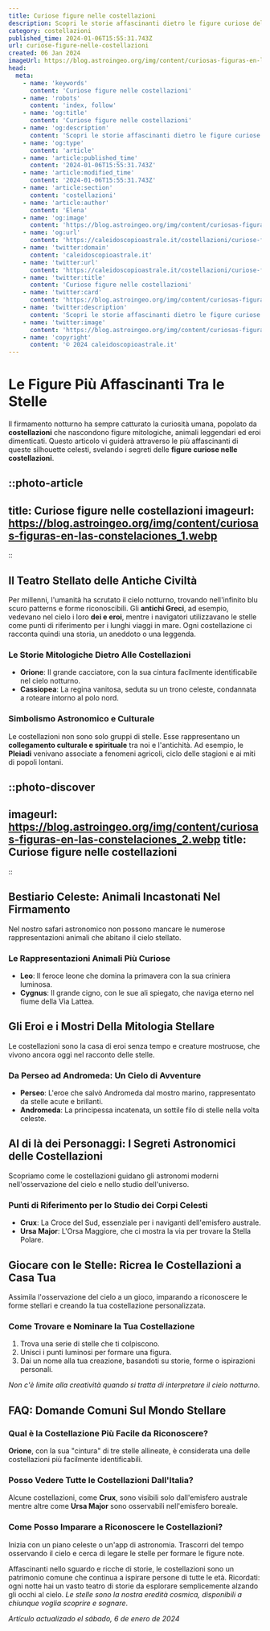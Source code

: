 ```yaml
---
title: Curiose figure nelle costellazioni
description: Scopri le storie affascinanti dietro le figure curiose delle costellazioni con il nostro articolo esclusivo. Avventura stellare ti aspetta!
category: costellazioni
published_time: 2024-01-06T15:55:31.743Z
url: curiose-figure-nelle-costellazioni
created: 06 Jan 2024
imageUrl: https://blog.astroingeo.org/img/content/curiosas-figuras-en-las-constelaciones_1.webp
head:
  meta:
    - name: 'keywords'
      content: 'Curiose figure nelle costellazioni'
    - name: 'robots'
      content: 'index, follow'
    - name: 'og:title'
      content: 'Curiose figure nelle costellazioni'
    - name: 'og:description'
      content: 'Scopri le storie affascinanti dietro le figure curiose delle costellazioni con il nostro articolo esclusivo. Avventura stellare ti aspetta!'
    - name: 'og:type'
      content: 'article'
    - name: 'article:published_time'
      content: '2024-01-06T15:55:31.743Z'
    - name: 'article:modified_time'
      content: '2024-01-06T15:55:31.743Z'
    - name: 'article:section'
      content: 'costellazioni'
    - name: 'article:author'
      content: 'Elena'
    - name: 'og:image'
      content: 'https://blog.astroingeo.org/img/content/curiosas-figuras-en-las-constelaciones_1.webp'
    - name: 'og:url'
      content: 'https://caleidoscopioastrale.it/costellazioni/curiose-figure-nelle-costellazioni'
    - name: 'twitter:domain'
      content: 'caleidoscopioastrale.it'
    - name: 'twitter:url'
      content: 'https://caleidoscopioastrale.it/costellazioni/curiose-figure-nelle-costellazioni'
    - name: 'twitter:title'
      content: 'Curiose figure nelle costellazioni'
    - name: 'twitter:card'
      content: 'https://blog.astroingeo.org/img/content/curiosas-figuras-en-las-constelaciones_1.webp'
    - name: 'twitter:description'
      content: 'Scopri le storie affascinanti dietro le figure curiose delle costellazioni con il nostro articolo esclusivo. Avventura stellare ti aspetta!'
    - name: 'twitter:image'
      content: 'https://blog.astroingeo.org/img/content/curiosas-figuras-en-las-constelaciones_1.webp'
    - name: 'copyright'
      content: '© 2024 caleidoscopioastrale.it'
---
```

# Le Figure Più Affascinanti Tra le Stelle

Il firmamento notturno ha sempre catturato la curiosità umana, popolato da **costellazioni** che nascondono figure mitologiche, animali leggendari ed eroi dimenticati. Questo articolo vi guiderà attraverso le più affascinanti di queste silhouette celesti, svelando i segreti delle **figure curiose nelle costellazioni**.

::photo-article
---
title: Curiose figure nelle costellazioni
imageurl: https://blog.astroingeo.org/img/content/curiosas-figuras-en-las-constelaciones_1.webp
---
::

## Il Teatro Stellato delle Antiche Civiltà

Per millenni, l'umanità ha scrutato il cielo notturno, trovando nell'infinito blu scuro patterns e forme riconoscibili. Gli **antichi Greci**, ad esempio, vedevano nel cielo i loro **dei e eroi**, mentre i navigatori utilizzavano le stelle come punti di riferimento per i lunghi viaggi in mare. Ogni costellazione ci racconta quindi una storia, un aneddoto o una leggenda.

### Le Storie Mitologiche Dietro Alle Costellazioni

- **Orione**: Il grande cacciatore, con la sua cintura facilmente identificabile nel cielo notturno.
- **Cassiopea**: La regina vanitosa, seduta su un trono celeste, condannata a roteare intorno al polo nord.

### Simbolismo Astronomico e Culturale

Le costellazioni non sono solo gruppi di stelle. Esse rappresentano un **collegamento culturale e spirituale** tra noi e l'antichità. Ad esempio, le **Pleiadi** venivano associate a fenomeni agricoli, ciclo delle stagioni e ai miti di popoli lontani.

::photo-discover
---
imageurl: https://blog.astroingeo.org/img/content/curiosas-figuras-en-las-constelaciones_2.webp
title: Curiose figure nelle costellazioni
---
::

## Bestiario Celeste: Animali Incastonati Nel Firmamento

Nel nostro safari astronomico non possono mancare le numerose rappresentazioni animali che abitano il cielo stellato.

### Le Rappresentazioni Animali Più Curiose

- **Leo**: Il feroce leone che domina la primavera con la sua criniera luminosa.
- **Cygnus**: Il grande cigno, con le sue ali spiegato, che naviga eterno nel fiume della Via Lattea.

## Gli Eroi e i Mostri Della Mitologia Stellare

Le costellazioni sono la casa di eroi senza tempo e creature mostruose, che vivono ancora oggi nel racconto delle stelle.

### Da Perseo ad Andromeda: Un Cielo di Avventure

- **Perseo**: L'eroe che salvò Andromeda dal mostro marino, rappresentato da stelle acute e brillanti.
- **Andromeda**: La principessa incatenata, un sottile filo di stelle nella volta celeste.

## Al di là dei Personaggi: I Segreti Astronomici delle Costellazioni

Scopriamo come le costellazioni guidano gli astronomi moderni nell'osservazione del cielo e nello studio dell'universo.

### Punti di Riferimento per lo Studio dei Corpi Celesti

- **Crux**: La Croce del Sud, essenziale per i naviganti dell'emisfero australe.
- **Ursa Major**: L'Orsa Maggiore, che ci mostra la via per trovare la Stella Polare.

## Giocare con le Stelle: Ricrea le Costellazioni a Casa Tua

Assimila l'osservazione del cielo a un gioco, imparando a riconoscere le forme stellari e creando la tua costellazione personalizzata.

### Come Trovare e Nominare la Tua Costellazione

1. Trova una serie di stelle che ti colpiscono.
2. Unisci i punti luminosi per formare una figura.
3. Dai un nome alla tua creazione, basandoti su storie, forme o ispirazioni personali.

*Non c'è limite alla creatività quando si tratta di interpretare il cielo notturno.*

## FAQ: Domande Comuni Sul Mondo Stellare

### Qual è la Costellazione Più Facile da Riconoscere?
**Orione**, con la sua "cintura" di tre stelle allineate, è considerata una delle costellazioni più facilmente identificabili.

### Posso Vedere Tutte le Costellazioni Dall'Italia?
Alcune costellazioni, come **Crux**, sono visibili solo dall'emisfero australe mentre altre come **Ursa Major** sono osservabili nell'emisfero boreale.

### Come Posso Imparare a Riconoscere le Costellazioni?
Inizia con un piano celeste o un'app di astronomia. Trascorri del tempo osservando il cielo e cerca di legare le stelle per formare le figure note.

Affascinanti nello sguardo e ricche di storie, le costellazioni sono un patrimonio comune che continua a ispirare persone di tutte le età. Ricordati: ogni notte hai un vasto teatro di storie da esplorare semplicemente alzando gli occhi al cielo. *Le stelle sono la nostra eredità cosmica, disponibili a chiunque voglia scoprire e sognare*.

_Artículo actualizado el sábado, 6 de enero de 2024_